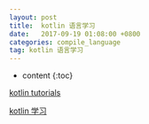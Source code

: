 ```yaml
---
layout: post
title:  kotlin 语言学习
date:   2017-09-19 01:08:00 +0800
categories: compile_language
tag: kotlin 语言学习
---
```


* content
{:toc}

[kotlin tutorials](https://kotlinlang.org/docs/tutorials/)

[kotlin 学习](https://try.kotlinlang.org/#/Kotlin%20Koans/Introduction/Hello,%20world!/Task.kt)
